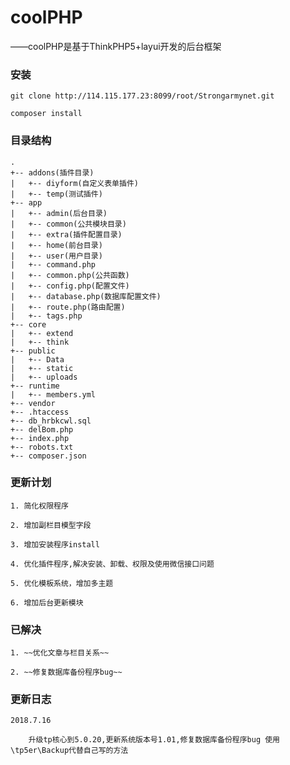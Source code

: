 # coolPHP
——coolPHP是基于ThinkPHP5+layui开发的后台框架

### 安装
```
git clone http://114.115.177.23:8099/root/Strongarmynet.git

composer install
```
### 目录结构


```
.
+-- addons(插件目录)
|   +-- diyform(自定义表单插件)
|   +-- temp(测试插件)
+-- app
|   +-- admin(后台目录)
|   +-- common(公共模块目录)
|   +-- extra(插件配置目录)
|   +-- home(前台目录)
|   +-- user(用户目录)
|   +-- command.php
|   +-- common.php(公共函数)
|   +-- config.php(配置文件)
|   +-- database.php(数据库配置文件)
|   +-- route.php(路由配置)
|   +-- tags.php
+-- core
|   +-- extend
|   +-- think
+-- public
|   +-- Data
|   +-- static
|   +-- uploads
+-- runtime
|   +-- members.yml
+-- vendor
+-- .htaccess
+-- db_hrbkcwl.sql
+-- delBom.php
+-- index.php
+-- robots.txt
+-- composer.json
```

### 更新计划


    1. 简化权限程序

    2. 增加副栏目模型字段

    3. 增加安装程序install

    4. 优化插件程序,解决安装、卸载、权限及使用微信接口问题

    5. 优化模板系统，增加多主题

    6. 增加后台更新模块

### 已解决


    1. ~~优化文章与栏目关系~~

    2. ~~修复数据库备份程序bug~~

### 更新日志


    2018.7.16

        升级tp核心到5.0.20,更新系统版本号1.01,修复数据库备份程序bug 使用\tp5er\Backup代替自己写的方法
